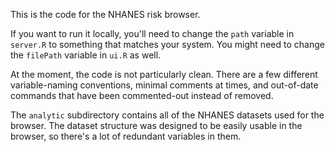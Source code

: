 This is the code for the NHANES risk browser.

If you want to run it locally, you'll need to change the `path` variable in `server.R` to something that matches your system. You might need to change the `filePath` variable in `ui.R` as well.

At the moment, the code is not particularly clean. There are a few different variable-naming conventions, minimal comments at times, and out-of-date commands that have been commented-out instead of removed.

The `analytic` subdirectory contains all of the NHANES datasets used for the browser. The dataset structure was designed to be easily usable in the browser, so there's a lot of redundant variables in them.
